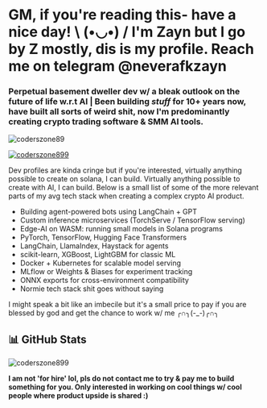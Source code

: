 # GM, if you're reading this- have a nice day! \ (•◡•) / I'm Zayn but I go by Z mostly, dis is my profile. Reach me on telegram @neverafkzayn


### Perpetual basement dweller dev w/ a bleak outlook on the future of life w.r.t AI | Been building *stuff* for 10+ years now, have built all sorts of weird shit, now I'm predominantly creating crypto trading software & SMM AI tools. 

<p align="left"> <img src="https://komarev.com/ghpvc/?username=coderszone899&label=Profile%20views&color=0e75b6&style=flat" alt="coderszone89" /> </p>

<p align="left"> <a href="https://github.com/ryo-ma/github-profile-trophy"><img src="https://github-profile-trophy.vercel.app/?username=coderszone99" alt="coderszone899" /></a> </p>

Dev profiles are kinda cringe but if you're interested, virtually anything possible to create on solana, I can build. Virtually anything possible to create with AI, I can build. Below is a small list of some of the more relevant parts of my avg tech stack when creating a complex crypto AI product.

- Building agent-powered bots using LangChain + GPT
- Custom inference microservices (TorchServe / TensorFlow serving)
- Edge-AI on WASM: running small models in Solana programs
- PyTorch, TensorFlow, Hugging Face Transformers
- LangChain, LlamaIndex, Haystack for agents
- scikit-learn, XGBoost, LightGBM for classic ML
- Docker + Kubernetes for scalable model serving
- MLflow or Weights & Biases for experiment tracking
- ONNX exports for cross-environment compatibility
- Normie tech stack shit goes without saying

I might speak a bit like an imbecile but it's a small price to pay if you are blessed by god and get the chance to work w/ me ╭∩╮(-_-)╭∩╮

## 📊 GitHub Stats

<p><img align="center" src="https://github-readme-streak-stats.herokuapp.com/?user=coderszone899&theme=dark" alt="coderszone899" /></p>

**I am not 'for hire' lol, pls do not contact me to try & pay me to build something for you. Only interested in working on cool things w/ cool people where product upside is shared :)**
